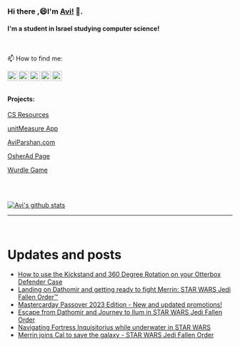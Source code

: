 
<!--
**avipars/avipars** is a ✨ _special_ ✨ repository because its `README.md` (this file) appears on your GitHub profile.

Here are some ideas to get you started:

- 🔭 I’m currently working on ...
- 🌱 I’m currently learning ...
- 👯 I’m looking to collaborate on ...
- 🤔 I’m looking for help with ...
- 💬 Ask me about ...

- 😄 Pronouns: ...
- ⚡ Fun fact: ...
-->

### Hi there ,😄I'm [Avi!](https://www.aviparshan.com/?utm_source=ghb) 👋.  
#### I'm a student in Israel studying computer science!
<br/>

📫 How to find me:

<a href="https://twitter.com/aviinfinity"  target="_blank">
  <img align="left" alt="Twitter" width="22px" src="https://cdn.jsdelivr.net/npm/simple-icons@v3/icons/twitter.svg" />
</a>
<a href="https://www.linkedin.com/in/aviparshan/" target="_blank">
  <img align="left" alt="Linkedin" width="22px" src="https://cdn.jsdelivr.net/npm/simple-icons@v3/icons/linkedin.svg" />
</a>
<a href="https://www.instagram.com/aviparshan/"  target="_blank">
  <img align="left" alt="Instagram" width="22px" src="https://cdn.jsdelivr.net/npm/simple-icons@v3/icons/instagram.svg" />
</a>

<a href="https://stackoverflow.com/users/4276951/a-p"  target="_blank">
  <img align="left" alt="Stack Overflow" width="22px" src="https://cdn.jsdelivr.net/npm/simple-icons@v3/icons/stackoverflow.svg" />
</a>

<a href="https://www.youtube.com/channel/UCYzocrbgFApPAGhq7PAw9Gw"  target="_blank">
  <img align="left" alt="YouTube" width="22px" src="https://cdn.jsdelivr.net/npm/simple-icons@v3/icons/youtube.svg" />
</a>

<br />

<br />



#### Projects:

[CS Resources](https://cs.aviparshan.com/?utm_source=ghb)

[unitMeasure App](https://www.unitmeasure.xyz/?utm_source=ghb)

[AviParshan.com](https://www.aviparshan.com/?utm_source=ghb)

[OsherAd Page](https://aviparshan.com/OsherAd/?utm_source=ghb)

[Wurdle Game](https://avipars.github.io/WordleOSS/?utm_source=ghb)

<br /> 


<br />

[![Avi's github stats](https://github-readme-stats.vercel.app/api?username=avipars)](https://github.com/anuraghazra/github-readme-stats)


*************

<br />

# Updates and posts
<!-- BLOG-POST-LIST:START -->
- [How to use the Kickstand and 360 Degree Rotation on your Otterbox Defender Case](https://www.youtube.com/watch?v=qBk6vR1VzUQ)
- [Landing on Dathomir and getting ready to fight Merrin: STAR WARS Jedi  Fallen Order™](https://www.youtube.com/watch?v=qm-wkVG8pY0)
- [Mastercarday Passover 2023 Edition - New and updated promotions!](http://sales.aviparshan.com/2023/04/mastercarday-passover-2023-edition-new.html)
- [Escape from Dathomir and Journey to Ilum in STAR WARS Jedi  Fallen Order](https://www.youtube.com/watch?v=ckXEaxNQPzY)
- [Navigating Fortress Inquisitorius while underwater in STAR WARS](https://www.youtube.com/watch?v=vqQ6Bm_fiRk)
- [Merrin joins Cal to save the galaxy  - STAR WARS Jedi  Fallen Order](https://www.youtube.com/watch?v=TVZQ7XAdXpo)
<!-- BLOG-POST-LIST:END -->

